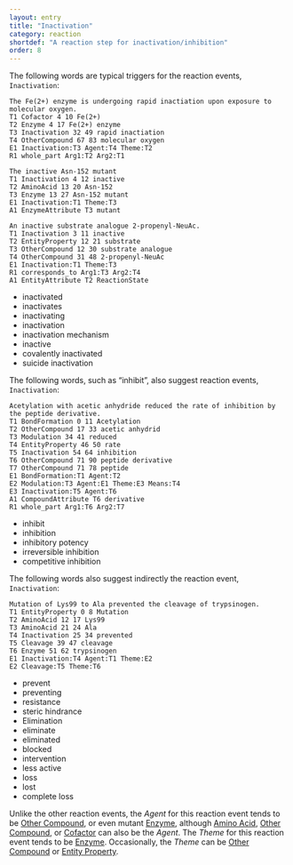 ```yaml
---
layout: entry
title: "Inactivation"
category: reaction
shortdef: "A reaction step for inactivation/inhibition"
order: 8
---
```


The following words are typical triggers for the reaction events,
`Inactivation`:
~~~ ann
The Fe(2+) enzyme is undergoing rapid inactiation upon exposure to molecular oxygen.
T1 Cofactor 4 10 Fe(2+)
T2 Enzyme 4 17 Fe(2+) enzyme
T3 Inactivation 32 49 rapid inactiation
T4 OtherCompound 67 83 molecular oxygen
E1 Inactivation:T3 Agent:T4 Theme:T2
R1 whole_part Arg1:T2 Arg2:T1
~~~
~~~ ann
The inactive Asn-152 mutant
T1 Inactivation 4 12 inactive
T2 AminoAcid 13 20 Asn-152
T3 Enzyme 13 27 Asn-152 mutant
E1 Inactivation:T1 Theme:T3
A1 EnzymeAttribute T3 mutant
~~~
~~~ ann
An inactive substrate analogue 2-propenyl-NeuAc.
T1 Inactivation 3 11 inactive
T2 EntityProperty 12 21 substrate
T3 OtherCompound 12 30 substrate analogue
T4 OtherCompound 31 48 2-propenyl-NeuAc
E1 Inactivation:T1 Theme:T3
R1 corresponds_to Arg1:T3 Arg2:T4
A1 EntityAttribute T2 ReactionState
~~~

- inactivated
- inactivates
- inactivating
- inactivation
- inactivation mechanism
- inactive
- covalently inactivated
- suicide inactivation

The following words, such as “inhibit”, also suggest reaction events,
`Inactivation`:
~~~ ann
Acetylation with acetic anhydride reduced the rate of inhibition by the peptide derivative.
T1 BondFormation 0 11 Acetylation
T2 OtherCompound 17 33 acetic anhydrid
T3 Modulation 34 41 reduced
T4 EntityProperty 46 50 rate
T5 Inactivation 54 64 inhibition
T6 OtherCompound 71 90 peptide derivative
T7 OtherCompound 71 78 peptide
E1 BondFormation:T1 Agent:T2
E2 Modulation:T3 Agent:E1 Theme:E3 Means:T4
E3 Inactivation:T5 Agent:T6
A1 CompoundAttribute T6 derivative
R1 whole_part Arg1:T6 Arg2:T7
~~~

- inhibit
- inhibition
- inhibitory potency
- irreversible inhibition
- competitive inhibition

The following words also suggest indirectly the reaction event,
`Inactivation`:
~~~ ann
Mutation of Lys99 to Ala prevented the cleavage of trypsinogen.
T1 EntityProperty 0 8 Mutation
T2 AminoAcid 12 17 Lys99
T3 AminoAcid 21 24 Ala
T4 Inactivation 25 34 prevented
T5 Cleavage 39 47 cleavage
T6 Enzyme 51 62 trypsinogen
E1 Inactivation:T4 Agent:T1 Theme:E2
E2 Cleavage:T5 Theme:T6
~~~

- prevent
- preventing
- resistance
- steric hindrance
- Elimination
- eliminate
- eliminated
- blocked
- intervention
- less active
- loss
- lost
- complete loss

Unlike the other reaction events, the *Agent* for this reaction event
tends to be [Other Compound](), or even mutant [Enzyme](), although
[Amino Acid](), [Other Compound](), or [Cofactor]() can also be the
*Agent*. The *Theme* for this reaction event tends to be [Enzyme]().
Occasionally, the *Theme* can be [Other Compound]() or [Entity Property]().
